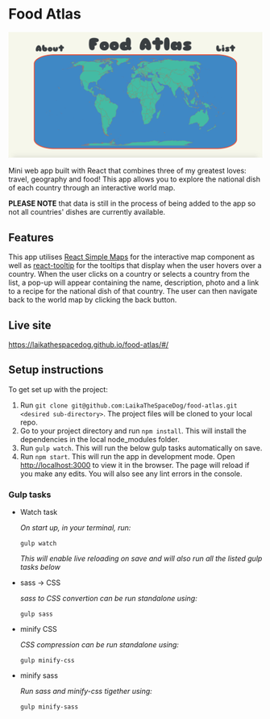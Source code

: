  # Food Atlas
![Screen shot of landing page of Food Atlas](public/food.png)

Mini web app built with React that combines three of my greatest loves: travel, geography and food! This app allows you to explore the national dish of each country through an interactive world map.

**PLEASE NOTE** that data is still in the process of being added to the app so not all countries' dishes are currently available.

## Features
This app utilises [React Simple Maps](https://www.react-simple-maps.io/) for the interactive map component as well as [react-tooltip](https://www.npmjs.com/package/react-tooltip) for the tooltips that display when the user hovers over a country. When the user clicks on a country or selects a country from the list, a pop-up will appear containing the name, description, photo and a link to a recipe for the national dish of that country. The user can then navigate back to the world map by clicking the back button.

## Live site

https://laikathespacedog.github.io/food-atlas/#/

## Setup instructions

To get set up with the project:

1.  Run `git clone git@github.com:LaikaTheSpaceDog/food-atlas.git <desired sub-directory>`. The project files will be cloned to your local repo.
2.  Go to your project directory and run `npm install`. This will install the dependencies in the local node_modules folder.
3.  Run `gulp watch`. This will run the below gulp tasks automatically on save.
4.  Run `npm start`. This will run the app in development mode. Open [http://localhost:3000](http://localhost:3000) to view it in the browser. The page will reload if you make any edits. You will also see any lint errors in the console.

### Gulp tasks

- Watch task

  _On start up, in your terminal, run:_

  ```
  gulp watch
  ```
  _This will enable live reloading on save and will also run all the listed gulp tasks below_

- sass -> CSS

  _sass to CSS convertion can be run standalone using:_

  ```
  gulp sass
  ```

- minify CSS

  _CSS compression can be run standalone using:_

  ```
  gulp minify-css
  ```
- minify sass
  
  _Run sass and minify-css tigether using:_
    ```
  gulp minify-sass
  ```
